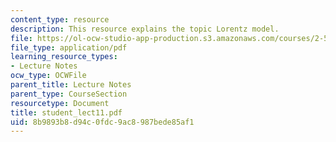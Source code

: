 ```yaml
---
content_type: resource
description: This resource explains the topic Lorentz model.
file: https://ol-ocw-studio-app-production.s3.amazonaws.com/courses/2-58j-radiative-transfer-spring-2006/8b9893b8d94c0fdc9ac8987bede85af1_student_lect11.pdf
file_type: application/pdf
learning_resource_types:
- Lecture Notes
ocw_type: OCWFile
parent_title: Lecture Notes
parent_type: CourseSection
resourcetype: Document
title: student_lect11.pdf
uid: 8b9893b8-d94c-0fdc-9ac8-987bede85af1
---
```

